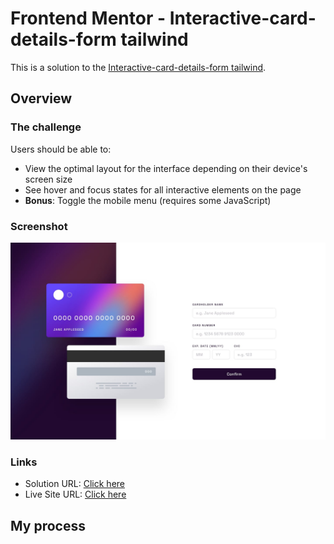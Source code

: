 # Frontend Mentor - Interactive-card-details-form tailwind
This is a solution to the [Interactive-card-details-form tailwind](https://www.frontendmentor.io/challenges/interactive-card-details-form-XpS8cKZDWw).


## Overview

### The challenge

Users should be able to:

- View the optimal layout for the interface depending on their device's screen size
- See hover and focus states for all interactive elements on the page
- **Bonus**: Toggle the mobile menu (requires some JavaScript)

### Screenshot

![Design preview for Interactive-card-details-form tailwind](./design/desktop-design.jpg)



### Links

- Solution URL: [Click here](https://www.frontendmentor.io/solutions/interactivecarddetailsform-tailwind-_aHATE6wqE)
- Live Site URL: [Click here](https://interactive-card-details-form-vue-and-tailwind.vercel.app/)

## My process

